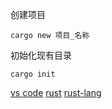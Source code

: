 创建项目
```
cargo new 项目_名称
```
初始化现有目录
```
cargo init
```
[vs code](https://code.visualstudio.com/docs/languages/rust)
[rust](https://code.visualstudio.com/docs/languages/rust)
[rust-lang](https://doc.rust-lang.org/cargo/getting-started/first-steps.html)